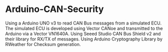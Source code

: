 # Arduino-CAN-Security
Using a Arduino UNO v3 to read CAN Bus messages from a simulated ECU.  The simulated ECU is developed using Vector CANoe and transmitted to the Arduino via a Vector VN1640A.  Using Seeed Studio CAN Bus Shield v2 and their library for RX/TX of messages.  Using Arduino Cryptography Library by RWeather for Checksum generation.

